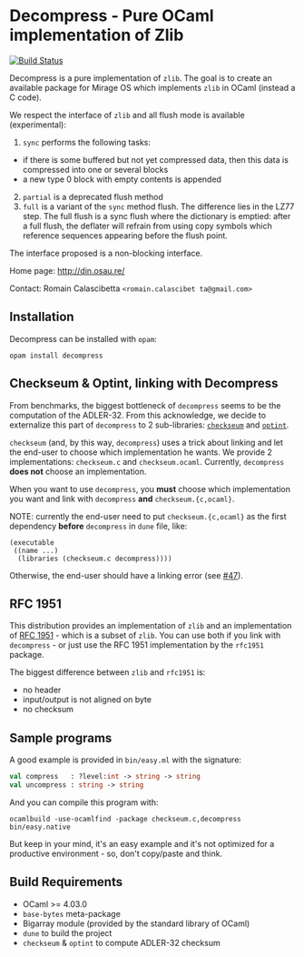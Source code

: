 Decompress - Pure OCaml implementation of Zlib
==============================================

[![Build Status](https://travis-ci.org/mirage/decompress.svg?branch=master)](https://travis-ci.org/mirage/decompress)

Decompress is a pure implementation of `zlib`. The goal is to create an
available package for Mirage OS which implements `zlib` in OCaml (instead a C
code).

We respect the interface of `zlib` and all flush mode is available
(experimental):

1. `sync` performs the following tasks:
 * if there is some buffered but not yet compressed data, then this data is
   compressed into one or several blocks
 * a new type 0 block with empty contents is appended
2. `partial` is a deprecated flush method
3. `full` is a variant of the `sync` method flush. The difference lies in the
  LZ77 step. The full flush is a sync flush where the dictionary is emptied:
  after a full flush, the deflater will refrain from using copy symbols which
  reference sequences appearing before the flush point.

The interface proposed is a non-blocking interface.

Home page: http://din.osau.re/

Contact: Romain Calascibetta `<romain.calascibet ta@gmail.com>`

## Installation

Decompress can be installed with `opam`:

    opam install decompress
    
## Checkseum & Optint, linking with Decompress

From benchmarks, the biggest bottleneck of `decompress` seems to be the
computation of the ADLER-32. From this acknowledge, we decide to externalize
this part of `decompress` to 2 sub-libraries:
[`checkseum`](https://github.com/dinosaure/checkseum.git) and
[`optint`](https://github.com/dinosaure/optint.git).

`checkseum` (and, by this way, `decompress`) uses a trick about linking and let
the end-user to choose which implementation he wants. We provide 2
implementations: `checkseum.c` and `checkseum.ocaml`. Currently, `decompress`
**does not** choose an implementation.

When you want to use `decompress`, you **must** choose which implementation
you want and link with `decompress` **and** `checkseum.{c,ocaml}`.

NOTE: currently the end-user need to put `checkseum.{c,ocaml}` as the first
dependency __before__ `decompress` in `dune` file, like:

```
(executable
 ((name ...)
  (libraries (checkseum.c decompress))))
```

Otherwise, the end-user should have a linking error (see [#47](https://github.com/mirage/decompress/issues/47)).

## RFC 1951

This distribution provides an implementation of `zlib` and an implementation of
[RFC 1951](https://www.ietf.org/rfc/rfc1951.txt) - which is a subset of `zlib`.
You can use both if you link with `decompress` - or just use the RFC 1951
implementation by the `rfc1951` package.

The biggest difference between `zlib` and `rfc1951` is:
- no header
- input/output is not aligned on byte
- no checksum

## Sample programs

A good example is provided in `bin/easy.ml` with the signature:

```ocaml
val compress   : ?level:int -> string -> string
val uncompress : string -> string
```

And you can compile this program with:

    ocamlbuild -use-ocamlfind -package checkseum.c,decompress bin/easy.native

But keep in your mind, it's an easy example and it's not optimized for a
productive environment - so, don't copy/paste and think.

## Build Requirements

 * OCaml >= 4.03.0
 * `base-bytes` meta-package
 * Bigarray module (provided by the standard library of OCaml)
 * `dune` to build the project
 * `checkseum` & `optint` to compute ADLER-32 checksum
